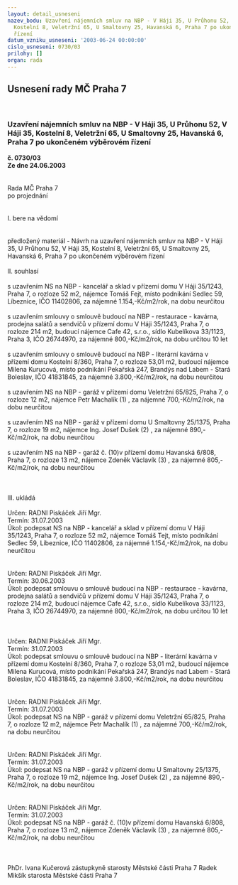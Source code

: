 ```yaml
---
layout: detail_usneseni
nazev_bodu: Uzavření nájemních smluv na NBP - V Háji 35, U Průhonu 52, V Háji 35,
  Kostelní 8, Veletržní 65, U Smaltovny 25, Havanská 6, Praha 7 po ukončeném výběrovém
  řízení
datum_vzniku_usneseni: '2003-06-24 00:00:00'
cislo_usneseni: 0730/03
prilohy: []
organ: rada
---
```

<div id="ucUsn_pList" class="usn">
	<span><h2>Usnesení rady MČ Praha 7 </h2>
<br></span><div class="standBody">
<span><h3>Uzavření nájemních smluv na NBP - V Háji 35, U Průhonu 52, V Háji 35, Kostelní 8, Veletržní 65, U Smaltovny 25, Havanská 6, Praha 7 po ukončeném výběrovém řízení</h3></span><div class="center">
		<strong>č. 0730/03</strong><br>
	</div>
<div class="center">
		<strong>Ze dne 24.06.2003</strong><br><br>
	</div>
<br>Rada MČ Praha 7<br>po projednání<br><br><br>I.	bere na vědomí<br><br> <br>předložený materiál - Návrh na uzavření nájemních smluv na NBP - V Háji 35, U Průhonu 52, V Háji 35, Kostelní 8, Veletržní 65, U Smaltovny 25, Havanská 6, Praha 7 po ukončeném výběrovém řízení  <br><br>II.	souhlasí <br><br>s uzavřením  NS na NBP - kancelář a sklad v přízemí domu V Háji 35/1243, Praha 7, o rozloze 52 m2,  nájemce Tomáš Fejt, místo podnikání Sedlec 59, Líbeznice, IČO 11402806, za nájemné 1.154,-Kč/m2/rok, na dobu neurčitou<br><br>s uzavřením smlouvy o smlouvě budoucí na NBP - restaurace - kavárna, prodejna salátů a sendvičů v přízemí domu V Háji 35/1243, Praha 7, o rozloze 214 m2,  budoucí nájemce Cafe 42, s.r.o., sídlo Kubelíkova 33/1123, Praha 3, IČO 26744970, za nájemné 800,-Kč/m2/rok, na dobu určitou 10 let <br><br>s uzavřením  smlouvy o smlouvě budoucí na NBP - literární kavárna  v přízemí domu Kostelní 8/360, Praha 7, o rozloze 53,01 m2,  budoucí nájemce Milena Kurucová, místo podnikání Pekařská 247, Brandýs nad Labem - Stará Boleslav, IČO 41831845, za nájemné 3.800,-Kč/m2/rok, na dobu neurčitou<br><br>s uzavřením NS na NBP - garáž v přízemí domu Veletržní 65/825, Praha 7, o rozloze 12 m2, nájemce Petr Machalík (1) , za nájemné 700,-Kč/m2/rok, na dobu neurčitou <br><br>s uzavřením NS na NBP - garáž v přízemí domu U Smaltovny 25/1375, Praha 7, o rozloze 19 m2, nájemce Ing. Josef Dušek (2) , za nájemné 890,-Kč/m2/rok, na dobu neurčitou <br> <br>s uzavřením NS na NBP - garáž č. (10)v přízemí domu Havanská 6/808, Praha 7, o rozloze 13 m2, nájemce Zdeněk Václavík (3) , za nájemné 805,-Kč/m2/rok, na dobu neurčitou <br><br><br><br>III.	ukládá <br><br>Určen:	RADNI Piskáček Jiří Mgr.<br>Termín: 31.07.2003<br>Úkol:	podepsat NS na NBP - kancelář a sklad v přízemí domu V Háji 35/1243, Praha 7, o rozloze 52 m2,  nájemce Tomáš Tejt, místo podnikání Sedlec 59, Líbeznice, IČO 11402806, za nájemné 1.154,-Kč/m2/rok, na dobu neurčitou<br> <br><br>Určen:	RADNI Piskáček Jiří Mgr.<br>Termín: 30.06.2003<br>Úkol:	podepsat smlouvu o smlouvě budoucí na NBP - restaurace - kavárna, prodejna salátů a sendvičů v přízemí domu V Háji 35/1243, Praha 7, o rozloze 214 m2,  budoucí nájemce Cafe 42, s.r.o., sídlo Kubelíkova 33/1123, Praha 3, IČO 26744970, za nájemné 800,-Kč/m2/rok, na dobu určitou 10 let <br> <br><br> <br>Určen:	RADNI Piskáček Jiří Mgr.<br>Termín: 31.07.2003<br>Úkol:	podepsat smlouvu o smlouvě budoucí na NBP - literární kavárna  v přízemí domu Kostelní 8/360, Praha 7, o rozloze 53,01 m2,  budoucí nájemce Milena Kurucová, místo podnikání Pekařská 247, Brandýs nad Labem - Stará Boleslav, IČO 41831845, za nájemné 3.800,-Kč/m2/rok, na dobu neurčitou<br> <br><br>Určen:	RADNI Piskáček Jiří Mgr.<br>Termín: 31.07.2003<br>Úkol:	podepsat NS na NBP - garáž v přízemí domu Veletržní 65/825, Praha 7, o rozloze 12 m2, nájemce Petr Machalík (1) , za nájemné 700,-Kč/m2/rok, na dobu neurčitou <br> <br><br>Určen:	RADNI Piskáček Jiří Mgr.<br>Termín: 31.07.2003<br>Úkol:	podepsat NS na NBP - garáž v přízemí domu U Smaltovny 25/1375, Praha 7, o rozloze 19 m2, nájemce Ing. Josef Dušek (2) , za nájemné 890,-Kč/m2/rok, na dobu neurčitou <br> <br><br>Určen:	RADNI Piskáček Jiří Mgr.<br>Termín: 31.07.2003<br>Úkol:	podepsat NS na NBP - garáž č. (10)v přízemí domu Havanská 6/808, Praha 7, o rozloze 13 m2, nájemce Zdeněk Václavík (3) , za nájemné 805,-Kč/m2/rok, na dobu neurčitou <br> <br><br>	<br>PhDr. Ivana Kučerová zástupkyně starosty Městské části Praha 7	 Radek Mikšík starosta Městské části Praha 7<br>	<br><br>
</div>
</div>